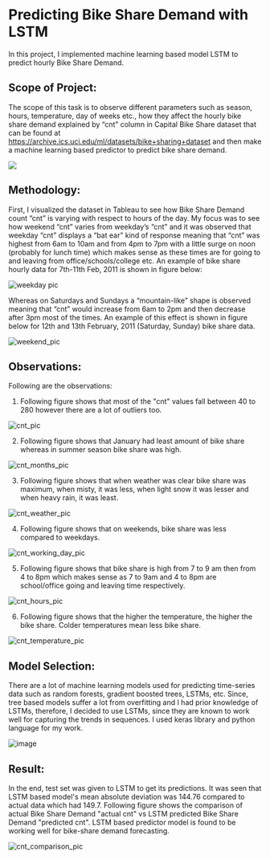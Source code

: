 # Predicting Bike Share Demand with LSTM
In this project, I implemented machine learning based model LSTM to predict hourly Bike Share Demand.

## Scope of Project:
The scope of this task is to observe different parameters such as season, hours, temperature, day of weeks etc., how they affect the hourly bike share demand explained by “cnt” column in Capital Bike Share dataset that can be found at https://archive.ics.uci.edu/ml/datasets/bike+sharing+dataset and then make a machine learning based predictor to predict bike share demand.

![](https://github.com/shayanalibhatti/Predicting_Bike_Share_Demand_with_LSTM/blob/master/capital%20bike%20share.jpg?raw=true)

## Methodology:
First, I visualized the dataset in Tableau to see how Bike Share Demand count “cnt” is varying with respect to hours of the day. My focus was to see how weekend “cnt” varies from weekday’s “cnt” and it was observed that weekday “cnt” displays a “bat ear” kind of response meaning that “cnt” was highest from 6am to 10am and from 4pm to 7pm with a little surge on noon (probably for lunch time) which makes sense as these times are for going to and leaving from office/schools/college etc. An example of bike share hourly data for 7th-11th Feb, 2011 is shown in figure below:

![weekday pic](https://github.com/shayanalibhatti/Predicting_Bike_Share_Demand_with_LSTM/blob/master/weekday_pic.jpg?raw=true)

Whereas on Saturdays and Sundays a “mountain-like” shape is observed meaning that “cnt” would increase from 6am to 2pm and then decrease after 3pm most of the times. An example of this effect is shown in figure below for 12th and 13th February, 2011 (Saturday, Sunday) bike share data.

![weekend_pic](https://github.com/shayanalibhatti/Predicting_Bike_Share_Demand_with_LSTM/blob/master/weekend_pic.jpg?raw=true)

## Observations:

Following are the observations:

1) Following figure shows that most of the "cnt" values fall between 40 to 280 however there are a lot of outliers too.

![cnt_pic](https://github.com/shayanalibhatti/Predicting_Bike_Share_Demand_with_LSTM/blob/master/cnt_pic.jpg?raw=true)

2) Following figure shows that January had least amount of bike share whereas in summer season bike share was high.

![cnt_months_pic](https://github.com/shayanalibhatti/Predicting_Bike_Share_Demand_with_LSTM/blob/master/cnt_months_pic.jpg?raw=true)

3) Following figure shows that when weather was clear bike share was maximum, when misty, it was less, when light snow it was lesser and when heavy rain, it was least.

![cnt_weather_pic](https://github.com/shayanalibhatti/Predicting_Bike_Share_Demand_with_LSTM/blob/master/cnt_weather_pic.jpg?raw=true)

4) Following figure shows that on weekends, bike share was less compared to weekdays.

![cnt_working_day_pic](https://github.com/shayanalibhatti/Predicting_Bike_Share_Demand_with_LSTM/blob/master/cnt_working_day_pic.jpg?raw=true)

5) Following figure shows that bike share is high from 7 to 9 am then from 4 to 8pm which makes sense as 7 to 9am and 4 to 8pm are school/office going and leaving time respectively.

![cnt_hours_pic](https://github.com/shayanalibhatti/Predicting_Bike_Share_Demand_with_LSTM/blob/master/cnt_hours_pic.jpg?raw=true)

6) Following figure shows that the higher the temperature, the higher the bike share. Colder temperatures mean less bike share.

![cnt_temperature_pic](https://github.com/shayanalibhatti/Predicting_Bike_Share_Demand_with_LSTM/blob/master/cnt_temperature_pic.jpg?raw=true)

## Model Selection:

There are a lot of machine learning models used for predicting time-series data such as random forests, gradient boosted trees, LSTMs,  etc. Since, tree based models suffer a lot from overfitting and I had prior knowledge of LSTMs, therefore, I decided to use LSTMs, since they are known to work well for capturing the trends in sequences. I used keras library and python language for my work.

![image](https://github.com/shayanalibhatti/Predicting_Bike_Share_Demand_with_LSTM/blob/master/lstm.png?raw=true)

## Result:

In the end, test set was given to LSTM to get its predictions. It was seen that LSTM based model's mean absolute deviation was 144.76 compared to actual data which had 149.7. Following figure shows the comparison of actual Bike Share Demand "actual cnt" vs LSTM predicted Bike Share Demand "predicted cnt". LSTM based predictor model is found to be working well for bike-share demand forecasting.

![cnt_comparison_pic](https://github.com/shayanalibhatti/Predicting_Bike_Share_Demand_with_LSTM/blob/master/cnt_comparison_pic.jpg?raw=true)

